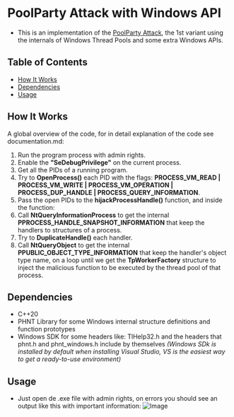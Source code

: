 # PoolParty Attack with Windows API
- This is an implementation of the [PoolParty Attack](https://www.safebreach.com/blog/process-injection-using-windows-thread-pools/), the 1st variant using the internals of Windows Thread Pools and some extra Windows APIs.
## Table of Contents
- [How It Works](#How-It-Works)
- [Dependencies](#dependencies)
- [Usage](#usage)
## How It Works
A global overview of the code, for in detail explanation of the code see documentation.md:
1. Run the program process with admin rights.
2. Enable the **"SeDebugPrivilege"** on the current process.
3. Get all the PIDs of a running program.
4. Try to **OpenProcess()** each PID with the flags: **PROCESS_VM_READ | PROCESS_VM_WRITE | PROCESS_VM_OPERATION | PROCESS_DUP_HANDLE | PROCESS_QUERY_INFORMATION**.
5. Pass the open PIDs to the **hijackProcessHandle()** function, and inside the function:
6. Call **NtQueryInformationProcess** to get the internal **PPROCESS_HANDLE_SNAPSHOT_INFORMATION** that keep the handlers to structures of a process.
7. Try to **DuplicateHandle()** each handler.
8. Call **NtQueryObject** to get the internal **PPUBLIC_OBJECT_TYPE_INFORMATION** that keep the handler's object type name, on a loop until we get the **TpWorkerFactory** structure to inject the malicious function to be executed by the thread pool of that process.
## Dependencies
- C++20
- PHNT Library for some Windows internal structure definitions and function prototypes
- Windows SDK for some headers like: TlHelp32.h and the headers that phnt.h and phnt_windows.h include by themselves *(Windows SDk is installed by default when installing Visual Studio, VS is the easiest way to get a ready-to-use environment)*
## Usage
- Just open de .exe file with admin rights, on errors you should see an output like this with important information:
![Image](../tree/main/img/Capture1.png)